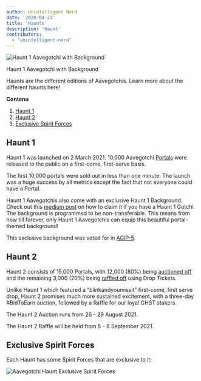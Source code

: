 ```yaml
---
author: Unintelligent Nerd
date: '2020-04-23'
title: 'Haunts'
description: 'Haunt'
contributors:
  - "unintelligent-nerd"
---
```


<div class="headerImageContainer">
<img src="/haunt/haunt-1-aavegotchi.png" class="headerImage" alt="Haunt 1 Aavegotchi with Background">
<p class="headerImageText">Haunt 1 Aavegotchi with Background</p>
</div>

Haunts are the different editions of Aavegotchis. Learn more about the different haunts here!

<div class="contentsBox">

**Contenu**

<ol>
<li><a href=#haunt-1>Haunt 1</a></li>
<li><a href=#haunt-2>Haunt 2</a></li>
<li><a href=#exclusive-spirit-forces>Exclusive Spirit Forces</a></li>
</ol>

</div>

## Haunt 1



Haunt 1 was launched on 2 March 2021. 10,000 Aavegotchi [Portals](/portals) were released to the public on a first-come, first-serve basis.

The first 10,000 portals were sold out in less than one minute. The launch was a huge success by all metrics except the fact that not everyone could have a Portal.

Haunt 1 Aavegotchis also come with an exclusive Haunt 1 Background. Check out this [medium post](https://aavegotchi.medium.com/aavegotchi-nft-backgrounds-are-live-and-ready-to-be-equipped-92c8b5bb92a8) on how to claim it if you have a Haunt 1 Gotchi. The background is programmed to be non-transferable. This means from now till forever, only Haunt 1 Aavegotchis can equip this beautiful portal-themed background!

This exclusive background was voted for in [AGIP-5](/aavegotchi-improvement-proposals#give-unique-non-transferable-background-to-haunt-1-aavegotchis).

## Haunt 2

Haunt 2 consists of 15,000 Portals, with 12,000 (80%) being [auctioned off](/aauction) and the remaining 3,000 (20%) being [raffled off](/tickets) using Drop Tickets.

Unlike Haunt 1 which featured a “blinkandyoumissit” first-come, first serve drop, Haunt 2 promises much more sustained excitement, with a three-day #BidToEarn auction, followed by a Raffle for our loyal GHST stakers.

The Haunt 2 Auction runs from 26 - 29 August 2021.

The Haunt 2 Raffle will be held from 5 - 8 September 2021.

## Exclusive Spirit Forces
Each Haunt has some Spirit Forces that are exclusive to it:

<img class = "bodyImage" src = "/haunt/exclusive-spirit-forces.png" alt = "Aavegotchi Haunt Exclusive Spirit Forces" />